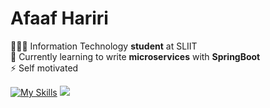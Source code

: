 # Afaaf Hariri

👨🏾‍🎓 Information Technology **student** at SLIIT \
🌱 Currently learning to write **microservices** with **SpringBoot** \
⚡️ Self motivated

[![My Skills](https://skillicons.dev/icons?i=java,javascript,typescript,spring,nodejs,react,next,gcp,docker&theme=light)](https://skillicons.dev)  ![](https://github-readme-stats.vercel.app/api/top-langs/?username=afaafhariri&theme=transparent&hide_border=false&include_all_commits=true&count_private=true&layout=compact)
